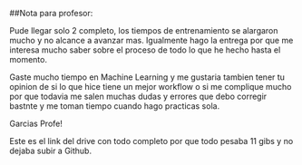 
##Nota para profesor:

Pude llegar solo 2 completo, los tiempos de entrenamiento se alargaron mucho y no alcance a avanzar mas. Igualmente hago la entrega por que me interesa mucho saber sobre el proceso de todo lo que he hecho hasta el momento.

Gaste mucho tiempo en Machine Learning y me gustaria tambien tener tu opinion de si lo que hice tiene un mejor workflow o si me complique mucho por que todavia me salen muchas dudas y errores que debo corregir bastnte y me toman tiempo cuando hago practicas sola.

Garcias Profe!

Este es el link del drive con todo completo por que todo pesaba 11 gibs y no dejaba subir a Github.
